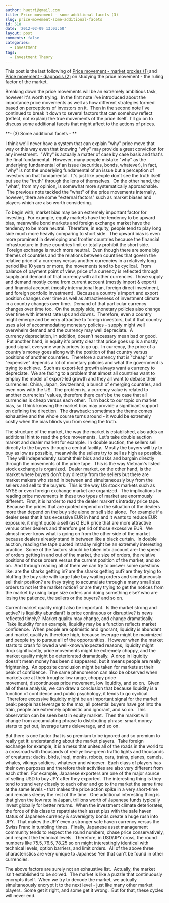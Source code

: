 ```yaml
---
author: huetri@gmail.com
title: Price movement - some additional facets (3)
slug: price-movement-some-additional-facets
id: 518
date: '2012-02-09 13:03:50'
layout: post
comments: false
categories:
  - Investment
tags:
  - Investment Theory
---
```


This post is the last following of [Price movement - market proxies (1) ](https://huetri.com/2012/01/18/price-movements/ "Price movement - market proxies (1)")and [Price movement - diagnosis (2)](https://huetri.com/2012/01/24/price-movement-diagnosis/ "Price movement - diagnosis (2)") on studying the price movement - the ruling factor of the market.

Breaking down the price movements will be an extremely ambitious task, however it's worth trying.  In the first note I've introduced about the importance price movements as well as how different strategies formed based on perceptions of investors on it.  Then in the second note I've continued to break it down to several factors that can somehow reflect (reflect, not explain) the true movements of the price itself.  I'll go on to discuss some additional facets that might affect to the actions of prices.

**- (3) Some additional facets - **

I think we'll never have a system that can explain "why" price move that way or this way even that knowing "why" may provide a great conviction for any investment.  "Why" is actually a matter of case by case basis and that's the final fundamental.  However, many people mistake "why" as the underlying fundamental of an issue (securities, bonds, whatever), in fact, "why" is not the underlying fundamental of an issue but a perception of investors on that fundamental.  It's just like people don't see the truth itself but see the "truth" through the lens of themselves.  On the other hand, the "what", from my opinion, is somewhat more systematically approachable.  The previous note tackled the "what" of the price movements internally, however, there are some "external factors" such as market biases and players which are also worth considering.

To begin with, market bias may be an extremely important factor for investing.  For example, equity markets have the tendency to be upward bias, meanwhile bond markets and foreign exchange market have the tendency to be more neutral.  Therefore, in equity, people tend to play long side much more heavily comparing to short side.  The upward bias is even more prominent in developing and frontier countries because the financial infrastructure in these countries limit or totally prohibit the short side.  Foreign exchange is much more neutral.  Even though there are some big themes of countries and the relations between countries that govern the relative price of a currency versus another currencies in a relatively long period like 10 years or more, the movements tend to be cyclical.  From balance of payment point of view, price of a currency is reflected through supply and demand of that currency with all other currencies. Those supply and demand mostly come from current account (mostly import & export) and financial account (mostly international loan, foreign direct investment, and foreign portfolio investment).  Because a country's import and export position changes over time as well as attractiveness of investment climate in a country changes over time.  Demand of that particular currency changes over time too.  On the supply side, monetary policies also change over time with interest rate ups and downs.  Therefore, even a country might emerge and be very attractive to foreign investors, but if that country uses a lot of accommodating monetary policies - supply might well overwhelm demand and the currency may well depreciate.  A currency depreciation, in addition, doesn't necessary mean bad or good.  Put another hand, in equity it's pretty clear that price goes up is a mostly good signal, everyone wants prices to go up.  In currency, the price of a country's money goes along with the position of that country versus positions of another countries.  Therefore a currency that is "cheap" or "expensive" depends a lot of monetary policies and what the government is trying to achieve.  Such as export-led growth always want a currency to depreciate.  We are facing to a problem that almost all countries want to employ the model of export-led growth and they all want to debase their currencies: China, Japan, Switzerland, a bunch of emerging countries, and even now with the US.  The problem is, a currency value is related to another currencies' values, therefore there can't be the case that all currencies is cheap versus each other.  Turn back to our topic on market bias, so I think knowing the market bias may provide a significant support on defining the direction.  The drawback: sometimes the theme comes exhaustive and the whole course turns around - it would be extremely costly when the bias blinds you from seeing the truth.

The structure of the market, the way the market is established, also adds an additional hint to read the price movements.  Let's take double auction market and dealer market for example.  In double auction, the sellers sell directly to the buyers through a central facility.  Mostly the buyers will try to buy as low as possible, meanwhile the sellers try to sell as high as possible.  They will independently submit their bids and asks and bargain directly through the movements of the price tape.  This is the way Vietnam's listed stock exchange is organized.  Dealer market, on the other hand, is the market where buyers don't buy directly from the sellers but there are market makers who stand in between and simultaneously buy from the sellers and sell to the buyers.  This is the way US stock markets such as NYSE or even foreign exchange market are organized.  The implications for reading price movements in these two types of market are enormously different.  First, it is harder to read the dealer market's intraday price tape.  Because the prices that are quoted depend on the situation of the dealers more than depend on the buy side alone or sell side alone.  For example if a dealer sees that it has excessive EUR in hand and it wants to reduce EUR exposure, it might quote a sell (ask) EUR price that are more attractive versus other dealers and therefore get rid of those excessive EUR.  We almost never know what is going on from the other side of the market because dealers already stand in between like a black curtain.  In double auction, reading the tape quoted intraday might be an extremely interesting practice.  Some of the factors should be taken into account are: the speed of orders getting in and out of the market, the size of orders, the relative positions of those orders versus the current position of the market, and so on.  And through reading all of them we can try to answer some questions like: are the sharks getting in? are the sharks getting out? are they trying to bluffing the buy side with large fake buy waiting orders and simultaneously sell their position? are they trying to accumulate through a many small size orders to not let the market notice? or are they trying to get the notices from the market by using large size orders and doing something else? who are losing the patience, the sellers or the buyers? and so on.

Current market quality might also be important.  Is the market strong and active? is liquidity abundant? is price continuous or disruptive? is news reflected timely?  Market quality may change, and change dramatically.  Take liquidity for an example, liquidity may be a function reflects market confidence.  When people are optimistic and ignorant, liquidity is abundant and market quality is therefore high, because leverage might be maximized and people try to pursue all of the opportunities.  However when the market starts to crash followed a well-known/expected reasons, liquidity might drop significantly, price movements might be extremely choppy, and the market quality might be deteriorated dramatically.  A drop in liquidity doesn't mean money has been disappeared, but it means people are really frightening.  An opposite conclusion might be taken for markets at their peak of confidence.  The same phenomenon can also be observed when markets are at their troughs: low range, choppy price movement, discontinuous price movement, low liquidity, and so on.  Given all of these analysis, we can draw a conclusion that because liquidity is a function of confidence and public psychology, it tends to go cyclical.  Therefore excessive liquidity might be an important signal for the market peak: people has leverage to the max, all potential buyers have got into the train, people are extremely optimistic and ignorant, and so on.  This observation can be seen best in equity market.  Then the market will change from accumulating phrase to distributing phrase: smart money starts to get out, leverage turns deleverage, and so on.

But there is one factor that is so premium to be ignored and so premium to really get it: understanding about the market players.  Take foreign exchange for example, it is a mess that unites all of the roads in the world to a crossroad with thousands of red-yellow-green traffic lights and thousands of creatures: ducks, birds, Iraqi, monks, robots, cars, trains, planes, camels, whales, vikings soldiers, whatever and whoever.  Each class of players has their own purposes and therefore their activities are also very different from each other.  For example, Japanese exporters are one of the major source of selling USD to buy JPY after they exported.  The interesting thing is they tend to stand very closely to each other and go to the market the same time at the same levels - that makes the price action spike in a very short-time and remains sleepy the rest of the time.  One additional interesting thing is that given the low rate in Japan, trillions worth of Japanese funds typically invest globally for better returns.  When the investment climate deteriorates, the force of this class to repatriate their asset plus with the safe haven status of Japanese currency & sovereignty bonds create a huge rush into JPY.  That makes the JPY even a stronger safe haven currency versus the Swiss Franc in tumbling times.  Finally, Japanese asset management community tends to respect the round numbers, chase price conservatively, and respect the technical levels.  Therefore, in USD/JPY cross, the round numbers like 75.5, 76.5, 78.25 so on might interestingly identical with technical levels, option barriers, and limit orders.  All of the above three characteristics are very unique to Japanese Yen that can't be found in other currencies.

The above factors are surely not an exhaustive list.  Actually, the market isn't established to be solved.  The market is like a puzzle that continuously encrypts itself.  When we try to decode the market, we actually simultaneously encrypt it to the next level - just like many other market players.  Some get it right, and some get it wrong.  But for that, these cycles will never end.